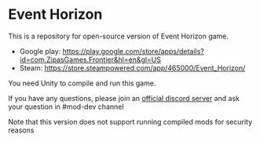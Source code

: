 # Event Horizon
This is a repository for open-source version of Event Horizon game.
* Google play: https://play.google.com/store/apps/details?id=com.ZipasGames.Frontier&hl=en&gl=US
* Steam: https://store.steampowered.com/app/465000/Event_Horizon/

You need Unity to compile and run this game.

If you have any questions, please join an [official discord server](https://discordapp.com/invite/yFFvF7m) and ask your question in #mod-dev channel

Note that this version does not support running compiled mods for security reasons
